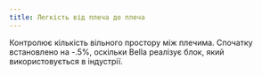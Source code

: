 ```yaml
---
title: Легкість від плеча до плеча
---
```


Контролює кількість вільного простору між плечима. Спочатку встановлено на -.5%, оскільки Bella реалізує блок, який використовується в індустрії.




